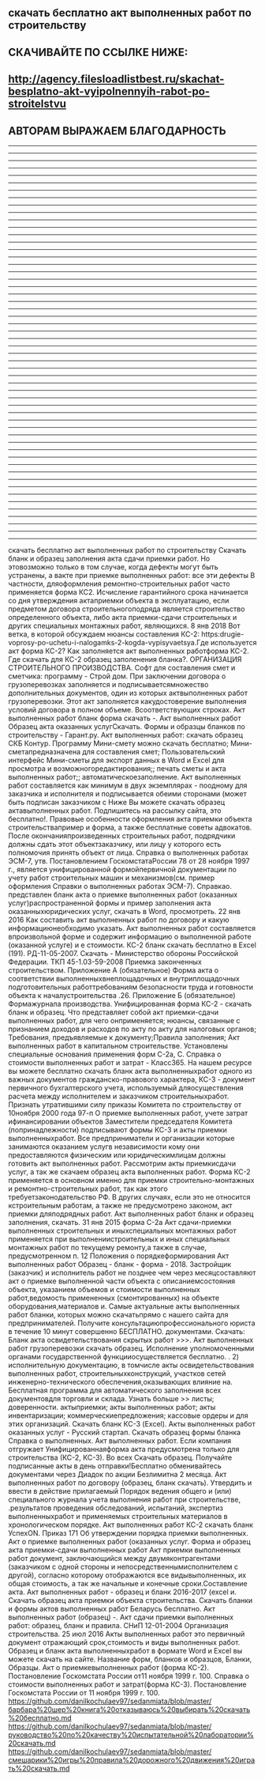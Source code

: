 скачать бесплатно акт выполненных работ по строительству
--------------------------------------------------
СКАЧИВАЙТЕ ПО ССЫЛКЕ НИЖЕ:
--------------------------------------------------
http://agency.filesloadlistbest.ru/skachat-besplatno-akt-vyipolnennyih-rabot-po-stroitelstvu
--------------------------------------------------
АВТОРАМ ВЫРАЖАЕМ БЛАГОДАРНОСТЬ
--------------------------------------------------
--------------------------------------------------
--------------------------------------------------
--------------------------------------------------
--------------------------------------------------
--------------------------------------------------
--------------------------------------------------
--------------------------------------------------
--------------------------------------------------
--------------------------------------------------
--------------------------------------------------
--------------------------------------------------
--------------------------------------------------
--------------------------------------------------
--------------------------------------------------
--------------------------------------------------
--------------------------------------------------
--------------------------------------------------
--------------------------------------------------
--------------------------------------------------
--------------------------------------------------
--------------------------------------------------
--------------------------------------------------
--------------------------------------------------
--------------------------------------------------
--------------------------------------------------
--------------------------------------------------
--------------------------------------------------
--------------------------------------------------
--------------------------------------------------
--------------------------------------------------
--------------------------------------------------
--------------------------------------------------
--------------------------------------------------
--------------------------------------------------
--------------------------------------------------
--------------------------------------------------
--------------------------------------------------
--------------------------------------------------
--------------------------------------------------
--------------------------------------------------
--------------------------------------------------
--------------------------------------------------
--------------------------------------------------
--------------------------------------------------
--------------------------------------------------
--------------------------------------------------
--------------------------------------------------
--------------------------------------------------
--------------------------------------------------
--------------------------------------------------
--------------------------------------------------
--------------------------------------------------
--------------------------------------------------
--------------------------------------------------
скачать бесплатно акт выполненных работ по строительству Скачать бланк и образец заполнения акта сдачи приемки работ.  Но этовозможно только в том случае, когда дефекты могут быть устранены, а вакте при приемке выполненных работ: все эти дефекты  В частности, дляоформления ремонтно-строительных работ часто применяется форма КС2. Исчисление гарантийного срока начинается со дня утверждения актаприемки объекта в эксплуатацию, если предметом договора строительногоподряда является строительство определенного объекта, либо акта приемки-сдачи строительных и других специальных монтажных работ, являющихся. 8 янв 2018  Вот ветка, в которой обсуждаем нюансы составления КС-2: https:drugie-voprosy-po-uchetu-i-nalogamks-2-kogda-vypisyvaetsya.Где используется акт форма КС-2? Как заполняется акт выполненных работформа КС-2. Где скачать для КС-2 образец заполенения бланка?. ОРГАНИЗАЦИЯ СТРОИТЕЛЬНОГО ПРОИЗВОДСТВА. Софт для составления смет и сметчика: программу - Строй дом. При заключении договора о грузоперевозках заполняется и подписываетсямножество дополнительных документов, один из которых  актвыполненных работ грузоперевозки. Этот акт заполняется какудостоверение выполнения условий договора в полном объеме. Всоответствующих строках. Акт выполненных работ бланк форма скачать -. Акт выполненных работ Образец акта оказанных услугСкачать. Формы и образцы бланков по строительству - Гарант.ру. Акт выполненных работ: скачать образец  СКБ Контур. Программу Мини-смету можно скачать бесплатно; Мини-сметапредназначена для составления смет; Пользовательский интерфейс Мини-сметы для  экспорт данных в Word и Excel для просмотра и возможногоредактирования;; печать сметы и акта выполненных работ;; автоматическоезаполнение. Акт выполненных работ составляется как минимум в двух экземплярах - поодному для заказчика и исполнителя и подписывается обеими сторонами (может быть подписан заказчиком с  Ниже Вы можете скачать образец актавыполненных работ.  Подпишитесь на рассылку сайта, это бесплатно!. Правовые особенности оформления акта приемки объекта строительствапример и форма, а также бесплатные советы адвокатов.  После окончанияпроизведенных строительных работ, подрядчики должны сдать этот объектзаказчику, или лицу у которого есть полномочия принять объект от лица. Справка о выполненных работах ЭСМ-7, утв. Постановлением ГоскомстатаРоссии  78 от 28 ноября 1997 г., является унифицированной формойпервичной документации по учету работ строительных машин и механизмов(см. пример оформления Справки о выполненных работах ЭСМ-7). Справкао. представлен бланк акта о приемке выполненных работ (оказанных услуг)распространенной формы и пример заполнения акта оказанныхюридических услуг, скачать в Word, просмотреть.
22 янв 2016  Как составить акт выполненных работ по договору и какую информациюнеобходимо указать.  Акт выполненных работ составляется впроизвольной форме и содержит информацию о выполненной работе (оказанной услуге) и е стоимости.  КС-2 бланк скачать бесплатно в Excel (191). РД-11-05-2007. Скачать - Министерство обороны Российской Федерации. ТКП 45-1.03-59-2008 Приемка законченных строительством. Приложение А (обязательное) Форма акта о соответствии выполненныхвнеплощадочных и внутриплощадочных подготовительных работтребованиям безопасности труда и готовности объекта к началустроительства .26. Приложение Б (обязательное) Формажурнала производства. Унифицированная форма  КС-2 - скачать бланк и образец. Что представляет собой акт приемки-сдачи выполненных работ, для чего онприменяется; нюансы, связанные с признанием доходов и расходов по акту по акту для налоговых органов; Требования, предъявляемые к документу;Правила заполнения; Акт выполненных работ в капитальном строительстве. Установлены специальные основания применения форм С-2а, С. Справка о стоимости выполненных работ и затрат  - Класс365. На нашем ресурсе вы можете бесплатно скачать бланк акта выполненныхработ  одного из важных документов гражданско-правового характера, КС-3 - документ первичного бухгалтерского учета, используемый дляосуществления расчета между исполнителем и заказчиком строительныхработ. Признать утратившими силу приказы Комитета по строительству от 10ноября 2000 года  97-п О приемке выполненных работ, учете затрат ифинансировании объектов  Заместители председателя Комитета (попринадлежности) подписывают формы КС-3 и акты приемки выполненныхработ. Все предприниматели и организации которые занимаются оказанием услугв независимости кому они предоставляются физическим или юридическимлицам должны готовить акт выполненных работ. Рассмотрим акты приемкисдачи услуг, а так же скачаем образец акта выполненных работ. Форма КС-2 применяется в основном именно для приемки строительно-монтажных и ремонтно-строительных работ, так как этого требуетзаконодательство РФ. В других случаях, если это не относится кстроительным работам, а также не предусмотрено законом, акт приемки дляподрядных работ. Акт выполненных работ  бланк и образец заполнения, скачать. 31 янв 2015  форма С-2а Акт сдачи-приемки выполненных строительных и иныхспециальных монтажных работ применяется при выполнениистроительных и иных специальных монтажных работ по текущему ремонту,а также в случае, предусмотренном п. 12 Положения о порядкеформирования
Акт выполненных работ  Образец - бланк - форма - 2018. Застройщик (заказчик) и исполнитель работ не позднее чем через месяцсоставляют акт о приемке выполненной части объекта с описаниемсостояния объекта, указанием объемов и стоимости выполненных работ,ведомость примененных (смонтированных) на объекте оборудования,материалов и. Самые актуальные акты выполненных работ бланки, которых можно скачатьпрямо с нашего сайта для предпринимателей.  Получите консультациюпрофессионального юриста в течение 10 минут совершенно БЕСПЛАТНО. документами. Скачать: Бланк акта освидетельствования скрытых работ >>>. Акт выполненных работ грузоперевозки  скачать образец. Исполнение уполномоченными органами государственной функцииосуществляется бесплатно. . 2) исполнительную документацию, в томчисле акты освидетельствования выполненных работ, строительныхконструкций, участков сетей инженерно-технического обеспечения,оказывающих влияние на. Бесплатная программа для автоматического заполнения всех документовдля торговли и склада. Узнать больше >>  листы; доверенности. актыприемки; акты выполненных работ; акты инвентаризации; коммерческиепредложения; кассовые ордеры  и для этих организаций. Скачать бланк КС-3 (Excel). Акты выполненных работ оказанных услуг - Русский стартап. Скачать образец формы бланка Справка о выполненных. Акт выполненных работ. Если компания отгружает  Унифицированнаяформа акта предусмотрена только для строительства (КС-2, КС-3). Во всех Скачать образец. Получайте подписанные акты в день отправки!Бесплатно обменивайтесь документами через Диадок по акции Безлимитна 2 месяца. Акт выполненных работ по договору (образец, бланк скачать). Утвердить и ввести в действие прилагаемый Порядок ведения общего и (или) специального журнала учета выполнения работ при строительстве, .результатов проведения обследований, испытаний, экспертиз выполненныхработ и применяемых строительных материалов в хронологическом порядке. Акт выполненных работ КС-2 скачать бланк  УспехON. Приказ 171 Об утверждении порядка приемки выполненных. Акт о приемке выполненных работ (оказанных услуг. Форма и образец акта приемки-сдачи выполненных работ
Акт приемки выполненных работ  документ, заключающийся между двумяконтрагентами (заказчиком с одной стороны и непосредственнымисполнителем с другой), согласно которому отображаются все видывыполненных, их общая стоимость, а так же начальные и конечные сроки.Составление акта. Акт выполненных работ - образец и бланк 2016-2017 (excel и. Скачать образец акта приемки объекта строительства. Скачать бланки и формы актов выполненных работ Беларусь бесплатно. Акт выполненных работ (образец) -. Акт сдачи приемки выполненных работ: образец, бланк и правила. СНиП 12-01-2004 Организация строительства. 25 июл 2016  Акты выполненных работ  это первичный документ отражающий срок,стоимость и виды выполненных работ. Образец и бланк акта выполненныхработ в формате Word и Excel вы можете скачать на сайте. Название форм, бланков и образцов, Бланки, Образцы. Акт о приемкевыполненных работ (форма КС-2). Постановление Госкомстата России от11 ноября 1999 г.  100. Справка о стоимости выполненных работ и затрат(форма КС-3). Постановление Госкомстата России от 11 ноября 1999 г. 100.
https://github.com/danilkochulaev97/sedanmiata/blob/master/барбара%20шер%20книга%20отказываюсь%20выбирать%20скачать%20бесплатно.md
https://github.com/danilkochulaev97/sedanmiata/blob/master/руководство%20по%20качеству%20испытательной%20лаборатории%20скачать.md
https://github.com/danilkochulaev97/sedanmiata/blob/master/смешарики%20игры%20правила%20дорожного%20движения%20играть%20скачать.md